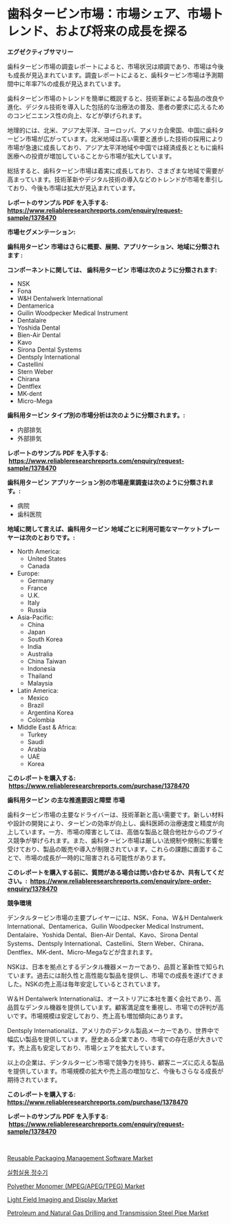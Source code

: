 <p><h1>歯科タービン市場：市場シェア、市場トレンド、および将来の成長を探る</h1></p><p><strong>エグゼクティブサマリー</strong></p>
<p><p>歯科タービン市場の調査レポートによると、市場状況は順調であり、市場は今後も成長が見込まれています。調査レポートによると、歯科タービン市場は予測期間中に年率7%の成長が見込まれています。</p><p>歯科タービン市場のトレンドを簡単に概説すると、技術革新による製品の改良や進化、デジタル技術を導入した包括的な治療法の普及、患者の要求に応えるためのコンビニエンス性の向上、などが挙げられます。</p><p>地理的には、北米、アジア太平洋、ヨーロッパ、アメリカ合衆国、中国に歯科タービン市場が広がっています。北米地域は高い需要と進歩した技術の採用により市場が急速に成長しており、アジア太平洋地域や中国では経済成長とともに歯科医療への投資が増加していることから市場が拡大しています。</p><p>総括すると、歯科タービン市場は着実に成長しており、さまざまな地域で需要が高まっています。技術革新やデジタル技術の導入などのトレンドが市場を牽引しており、今後も市場は拡大が見込まれています。</p></p>
<p><strong>レポートのサンプル PDF を入手する: <a href="https://www.reliableresearchreports.com/enquiry/request-sample/1378470">https://www.reliableresearchreports.com/enquiry/request-sample/1378470</a></strong></p>
<p><strong>市場セグメンテーション:</strong></p>
<p><strong> 歯科用タービン 市場はさらに概要、展開、アプリケーション、地域に分類されます :</strong></p>
<p><strong>コンポーネントに関しては、 歯科用タービン 市場は次のように分類されます: &nbsp;</strong></p>
<p><ul><li>NSK</li><li>Fona</li><li>W&H Dentalwerk International</li><li>Dentamerica</li><li>Guilin Woodpecker Medical Instrument</li><li>Dentalaire</li><li>Yoshida Dental</li><li>Bien-Air Dental</li><li>Kavo</li><li>Sirona Dental Systems</li><li>Dentsply International</li><li>Castellini</li><li>Stern Weber</li><li>Chirana</li><li>Dentflex</li><li>MK-dent</li><li>Micro-Mega</li></ul></p>
<p><strong> 歯科用タービン タイプ別の市場分析は次のように分類されます。:</strong></p>
<p><ul><li>内部排気</li><li>外部排気</li></ul></p>
<p><strong>レポートのサンプル PDF を入手する: &nbsp;<a href="https://www.reliableresearchreports.com/enquiry/request-sample/1378470">https://www.reliableresearchreports.com/enquiry/request-sample/1378470</a></strong></p>
<p><strong> 歯科用タービン アプリケーション別の市場産業調査は次のように分類されます。:</strong></p>
<p><ul><li>病院</li><li>歯科医院</li></ul></p>
<p><strong>地域に関して言えば、歯科用タービン 地域ごとに利用可能なマーケットプレーヤーは次のとおりです。:</strong></p>
<p><ul>
    <li>
        North America:
        <ul>
            <li>United States</li>
            <li>Canada</li>
        </ul>
    </li>
    <li>
        Europe:
        <ul>
            <li>Germany</li>
            <li>France</li>
            <li>U.K.</li>
            <li>Italy</li>
            <li>Russia</li>
        </ul>
    </li>
    <li>
        Asia-Pacific:
        <ul>
            <li>China</li>
            <li>Japan</li>
            <li>South Korea</li>
            <li>India</li>
            <li>Australia</li>
            <li>China Taiwan</li>
            <li>Indonesia</li>
            <li>Thailand</li>
            <li>Malaysia</li>
        </ul>
    </li>
    <li>
        Latin America:
        <ul>
            <li>Mexico</li>
            <li>Brazil</li>
            <li>Argentina Korea</li>
            <li>Colombia</li>
        </ul>
    </li>
    <li>
        Middle East & Africa:
        <ul>
            <li>Turkey</li>
            <li>Saudi</li>
            <li>Arabia</li>
            <li>UAE</li>
            <li>Korea</li>
        </ul>
    </li>
    </ul></p>
<p><strong>このレポートを購入する: &nbsp;<a href="https://www.reliableresearchreports.com/purchase/1378470">https://www.reliableresearchreports.com/purchase/1378470</a></strong></p>
<p><strong>歯科用タービン の主な推進要因と障壁 市場</strong></p>
<p><p>歯科タービン市場の主要なドライバーは、技術革新と高い需要です。新しい材料や設計の開発により、タービンの効率が向上し、歯科医師の治療速度と精度が向上しています。一方、市場の障害としては、高価な製品と競合他社からのプライス競争が挙げられます。また、歯科タービン市場は厳しい法規制や規制に影響を受けており、製品の販売や導入が制限されています。これらの課題に直面することで、市場の成長が一時的に阻害される可能性があります。</p></p>
<p><strong>このレポートを購入する前に、質問がある場合は問い合わせるか、共有してください。:&nbsp; <a href="https://www.reliableresearchreports.com/enquiry/pre-order-enquiry/1378470">https://www.reliableresearchreports.com/enquiry/pre-order-enquiry/1378470</a></strong></p>
<p><strong>競争環境</strong></p>
<p><p>デンタルタービン市場の主要プレイヤーには、NSK、Fona、W＆H Dentalwerk International、Dentamerica、Guilin Woodpecker Medical Instrument、Dentalaire、Yoshida Dental、Bien-Air Dental、Kavo、Sirona Dental Systems、Dentsply International、Castellini、Stern Weber、Chirana、Dentflex、MK-dent、Micro-Megaなどが含まれます。</p><p>NSKは、日本を拠点とするデンタル機器メーカーであり、品質と革新性で知られています。過去には耐久性と高性能な製品を提供し、市場での成長を遂げてきました。NSKの売上高は毎年安定しているとされています。</p><p>W＆H Dentalwerk Internationalは、オーストリアに本社を置く会社であり、高品質なデンタル機器を提供しています。顧客満足度を重視し、市場での評判が高いです。市場規模は安定しており、売上高も増加傾向にあります。</p><p>Dentsply Internationalは、アメリカのデンタル製品メーカーであり、世界中で幅広い製品を提供しています。歴史ある企業であり、市場での存在感が大きいです。売上高も安定しており、市場シェアを拡大しています。</p><p>以上の企業は、デンタルタービン市場で競争力を持ち、顧客ニーズに応える製品を提供しています。市場規模の拡大や売上高の増加など、今後もさらなる成長が期待されています。</p></p>
<p><strong>このレポートを購入する: &nbsp; <a href="https://www.reliableresearchreports.com/purchase/1378470">https://www.reliableresearchreports.com/purchase/1378470</a></strong></p>
<p><strong>レポートのサンプル PDF を入手する: &nbsp;<a href="https://www.reliableresearchreports.com/enquiry/request-sample/1378470">https://www.reliableresearchreports.com/enquiry/request-sample/1378470</a></strong><strong></strong></p>
<p>&nbsp;</p>
<p><p><a href="https://issuu.com/reportprime-2/docs/reusable-packaging-management-software-market-size">Reusable Packaging Management Software Market</a></p><p><a href="https://github.com/vsoq0zknh59/Market-Research-Report-List-1/blob/main/7345806255.md">실험실용 정수기</a></p><p><a href="https://github.com/globismark/Market-Research-Report-List-2/blob/main/polyether-monomer-mpegapegtpeg-market.md">Polyether Monomer (MPEG/APEG/TPEG) Market</a></p><p><a href="https://issuu.com/reportprime-2/docs/light-field-imaging-and-display-market-size-2030.p">Light Field Imaging and Display Market</a></p><p><a href="https://github.com/prosalinda88/Market-Research-Report-List-3/blob/main/petroleum-and-natural-gas-drilling-and-transmission-steel-pipe-market.md">Petroleum and Natural Gas Drilling and Transmission Steel Pipe Market</a></p></p>